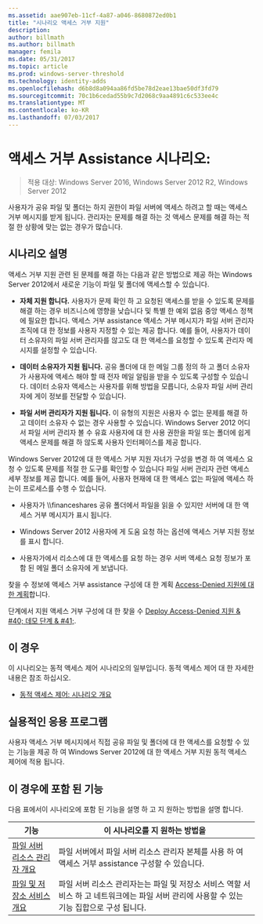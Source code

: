 ```yaml
---
ms.assetid: aae907eb-11cf-4a87-a046-8680872ed0b1
title: "시나리오 액세스 거부 지원"
description: 
author: billmath
ms.author: billmath
manager: femila
ms.date: 05/31/2017
ms.topic: article
ms.prod: windows-server-threshold
ms.technology: identity-adds
ms.openlocfilehash: d6b8d8a094aa86fd5be78d2eae13bae50df3fd79
ms.sourcegitcommit: 70c1b6cedad55b9c7d2068c9aa4891c6c533ee4c
ms.translationtype: MT
ms.contentlocale: ko-KR
ms.lasthandoff: 07/03/2017
---
```

# <a name="scenario-access-denied-assistance"></a>액세스 거부 Assistance 시나리오:

>적용 대상: Windows Server 2016, Windows Server 2012 R2, Windows Server 2012

사용자가 공유 파일 및 폴더는 하지 권한이 파일 서버에 액세스 하려고 할 때는 액세스 거부 메시지를 받게 됩니다. 관리자는 문제를 해결 하는 것 액세스 문제를 해결 하는 적절 한 상황에 맞는 없는 경우가 많습니다.  
  
## <a name="scenario-description"></a>시나리오 설명  
액세스 거부 지원 관련 된 문제를 해결 하는 다음과 같은 방법으로 제공 하는 Windows Server 2012에서 새로운 기능이 파일 및 폴더에 액세스할 수 있습니다.  
  
-   **자체 지원 합니다.** 사용자가 문제 확인 하 고 요청된 액세스를 받을 수 있도록 문제를 해결 하는 경우 비즈니스에 영향을 낮습니다 및 특별 한 예외 없음 중앙 액세스 정책에 필요한 합니다. 액세스 거부 assistance 액세스 거부 메시지가 파일 서버 관리자 조직에 대 한 정보를 사용자 지정할 수 있는 제공 합니다. 예를 들어, 사용자가 데이터 소유자의 파일 서버 관리자를 않고도 대 한 액세스를 요청할 수 있도록 관리자 메시지를 설정할 수 있습니다.  
  
-   **데이터 소유자가 지원 됩니다.** 공유 폴더에 대 한 메일 그룹 정의 하 고 폴더 소유자가 사용자에 액세스 해야 할 때 전자 메일 알림을 받을 수 있도록 구성할 수 있습니다. 데이터 소유자 액세스는 사용자를 위해 방법을 모릅니다, 소유자 파일 서버 관리자에 게이 정보를 전달할 수 있습니다.  
  
-   **파일 서버 관리자가 지원 됩니다.** 이 유형의 지원은 사용자 수 없는 문제를 해결 하 고 데이터 소유자 수 없는 경우 사용할 수 있습니다.  Windows Server 2012 어디서 파일 서버 관리자 볼 수 유효 사용자에 대 한 사용 권한을 파일 또는 폴더에 쉽게 액세스 문제를 해결 하 않도록 사용자 인터페이스를 제공 합니다.  
  
Windows Server 2012에 대 한 액세스 거부 지원 자녀가 구성을 변경 하 여 액세스 요청 수 있도록 문제를 적절 한 도구를 확인할 수 있습니다 파일 서버 관리자 관련 액세스 세부 정보를 제공 합니다. 예를 들어, 사용자 현재에 대 한 액세스 없는 파일에 액세스 하는이 프로세스를 수행 수 있습니다.  
  
-   사용자가 \\\financeshares 공유 폴더에서 파일을 읽을 수 있지만 서버에 대 한 액세스 거부 메시지가 표시 됩니다.  
  
-    Windows Server 2012 사용자에 게 도움 요청 하는 옵션에 액세스 거부 지원 정보를 표시 합니다.  
  
-   사용자가에서 리소스에 대 한 액세스를 요청 하는 경우 서버 액세스 요청 정보가 포함 된 메일 폴더 소유자에 게 보냅니다.  
  
찾을 수 정보에 액세스 거부 assistance 구성에 대 한 계획 [Access-Denied 지원에 대 한 계획](assetId:///b169f0a4-8b97-4da8-ae4a-c8f1986d19e1)합니다.  
  
단계에서 지원 액세스 거부 구성에 대 한 찾을 수 [Deploy Access-Denied 지원 & #40; 데모 단계 & #41;](Deploy-Access-Denied-Assistance--Demonstration-Steps-.md).  
  
## <a name="in-this-scenario"></a>이 경우  
이 시나리오는 동적 액세스 제어 시나리오의 일부입니다. 동적 액세스 제어 대 한 자세한 내용은 참조 하십시오.  
  
-   [동적 액세스 제어: 시나리오 개요](Dynamic-Access-Control--Scenario-Overview.md)  
  
## <a name="practical-applications"></a>실용적인 응용 프로그램  
사용자 액세스 거부 메시지에서 직접 공유 파일 및 폴더에 대 한 액세스를 요청할 수 있는 기능을 제공 하 여 Windows Server 2012에 대 한 액세스 거부 지원 동적 액세스 제어에 적용 됩니다.  
  
## <a name="BKMK_NEW"></a>이 경우에 포함 된 기능  
다음 표에서이 시나리오에 포함 된 기능을 설명 하 고 지 원하는 방법을 설명 합니다.  
  
|기능|이 시나리오를 지 원하는 방법을|  
|-----------|---------------------------------|  
|[파일 서버 리소스 관리자 개요](https://technet.microsoft.com/library/hh831701.aspx)|파일 서버에서 파일 서버 리소스 관리자 본체를 사용 하 여 액세스 거부 assistance 구성할 수 있습니다.|  
|[파일 및 저장소 서비스 개요](https://technet.microsoft.com/library/hh831487.aspx)|파일 서버 리소스 관리자는는 파일 및 저장소 서비스 역할 서비스 하 고 네트워크에는 파일 서버 관리에 사용할 수 있는 기능 집합으로 구성 됩니다.|  
  


